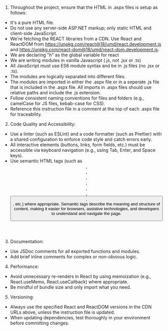 1. Throughout the project, ensure that the HTML in .aspx files is setup as follows:
- It's a pure HTML file.
- Do not use any server-side ASP.NET markup; only static HTML and client-side JavaScript.
- We're fetching the REACT libraries from a CDN. Use React and ReactDOM from https://unpkg.com/react@18/umd/react.development.js and https://unpkg.com/react-dom@18/umd/react-dom.development.js.
- We are declaring "h" as the global variable for react
- We are writing modules in vanilla Javascript (.js, not .jsx or .ts)
- All JavaScript must use ES6 module syntax and be in .js files (no .jsx or .ts).
- The modules are logically separated into different files.
- The modules are imported in either the .aspx file or in a seperate .js file that is included in the .aspx file. All imports in .aspx files should use relative paths and include the .js extension.
- Follow consistent naming conventions for files and folders (e.g., camelCase for JS files, kebab-case for CSS).
- Reference this instruction file in a comment at the top of each .aspx file for traceability.

2. Code Quality and Accessibility:
- Use a linter (such as ESLint) and a code formatter (such as Prettier) with a shared configuration to enforce code style and catch errors early.
- All interactive elements (buttons, links, form fields, etc.) must be accessible via keyboard navigation (e.g., using Tab, Enter, and Space keys). 
- Use semantic HTML tags (such as <header>, <nav>, <main>, <section>, <article>, <footer>, <button>, <form>, etc.) where appropriate. Semantic tags describe the meaning and structure of content, making it easier for browsers, assistive technologies, and developers to understand and navigate the page.

3. Documentation:
- Use JSDoc comments for all exported functions and modules.
- Add brief inline comments for complex or non-obvious logic.

4. Performance:
- Avoid unnecessary re-renders in React by using memoization (e.g., React.useMemo, React.useCallback) where appropriate.
- Be mindful of bundle size and only import what you need.

5. Versioning:
- Always use the specified React and ReactDOM versions in the CDN URLs above, unless the instruction file is updated.
- When updating dependencies, test thoroughly in your environment before committing changes.